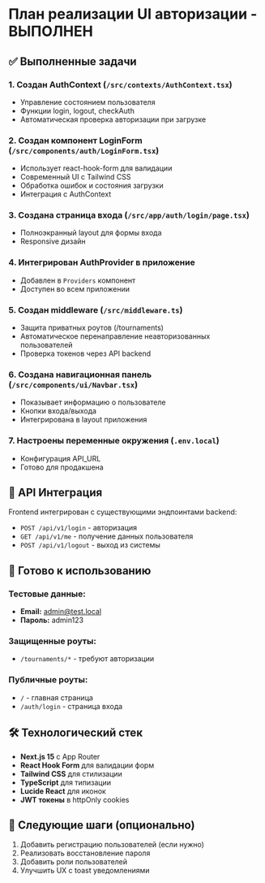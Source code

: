 # План реализации UI авторизации - ВЫПОЛНЕН

## ✅ Выполненные задачи

### 1. Создан AuthContext (`/src/contexts/AuthContext.tsx`)

- Управление состоянием пользователя
- Функции login, logout, checkAuth
- Автоматическая проверка авторизации при загрузке

### 2. Создан компонент LoginForm (`/src/components/auth/LoginForm.tsx`)

- Использует react-hook-form для валидации
- Современный UI с Tailwind CSS
- Обработка ошибок и состояния загрузки
- Интеграция с AuthContext

### 3. Создана страница входа (`/src/app/auth/login/page.tsx`)

- Полноэкранный layout для формы входа
- Responsive дизайн

### 4. Интегрирован AuthProvider в приложение

- Добавлен в `Providers` компонент
- Доступен во всем приложении

### 5. Создан middleware (`/src/middleware.ts`)

- Защита приватных роутов (/tournaments)
- Автоматическое перенаправление неавторизованных пользователей
- Проверка токенов через API backend

### 6. Создана навигационная панель (`/src/components/ui/Navbar.tsx`)

- Показывает информацию о пользователе
- Кнопки входа/выхода
- Интегрирована в layout приложения

### 7. Настроены переменные окружения (`.env.local`)

- Конфигурация API_URL
- Готово для продакшена

## 🔗 API Интеграция

Frontend интегрирован с существующими эндпоинтами backend:

- `POST /api/v1/login` - авторизация
- `GET /api/v1/me` - получение данных пользователя
- `POST /api/v1/logout` - выход из системы

## 🚀 Готово к использованию

### Тестовые данные:

- **Email:** admin@test.local
- **Пароль:** admin123

### Защищенные роуты:

- `/tournaments/*` - требуют авторизации

### Публичные роуты:

- `/` - главная страница
- `/auth/login` - страница входа

## 🛠 Технологический стек

- **Next.js 15** с App Router
- **React Hook Form** для валидации форм
- **Tailwind CSS** для стилизации
- **TypeScript** для типизации
- **Lucide React** для иконок
- **JWT токены** в httpOnly cookies

## 📝 Следующие шаги (опционально)

1. Добавить регистрацию пользователей (если нужно)
2. Реализовать восстановление пароля
3. Добавить роли пользователей
4. Улучшить UX с toast уведомлениями

